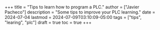+++
title = "Tips to learn how to program a PLC."
author = ["Javier Pacheco"]
description = "Some tips to improve your PLC learning."
date = 2024-07-04
lastmod = 2024-07-09T03:10:09-05:00
tags = ["tips", "learing", "plc"]
draft = true
toc = true
+++
